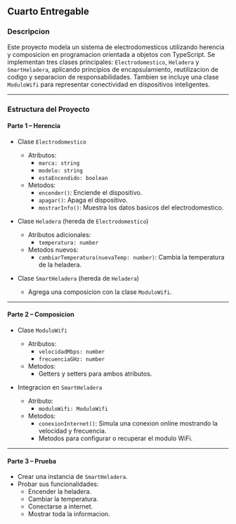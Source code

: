 ## Cuarto Entregable

### Descripcion

Este proyecto modela un sistema de electrodomesticos utilizando herencia y composicion en programacion orientada a objetos con TypeScript.
Se implementan tres clases principales: `Electrodomestico`, `Heladera` y `SmartHeladera`, aplicando principios de encapsulamiento, reutilizacion de codigo y separacion de responsabilidades. Tambien se incluye una clase `ModuloWifi` para representar conectividad en dispositivos inteligentes.

---

### Estructura del Proyecto

#### Parte 1 – Herencia

- Clase `Electrodomestico`

  - Atributos:
    - `marca: string`
    - `modelo: string`
    - `estaEncendido: boolean`
  - Metodos:
    - `encender()`: Enciende el dispositivo.
    - `apagar()`: Apaga el dispositivo.
    - `mostrarInfo()`: Muestra los datos basicos del electrodomestico.

- Clase `Heladera` (hereda de `Electrodomestico`)

  - Atributos adicionales:
    - `temperatura: number`
  - Metodos nuevos:
    - `cambiarTemperatura(nuevaTemp: number)`: Cambia la temperatura de la heladera.

- Clase `SmartHeladera` (hereda de `Heladera`)
  - Agrega una composicion con la clase `ModuloWifi`.

---

#### Parte 2 – Composicion

- Clase `ModuloWifi`

  - Atributos:
    - `velocidadMbps: number`
    - `frecuenciaGHz: number`
  - Metodos:
    - Getters y setters para ambos atributos.

- Integracion en `SmartHeladera`
  - Atributo:
    - `moduloWifi: ModuloWifi`
  - Metodos:
    - `conexionInternet()`: Simula una conexion online mostrando la velocidad y frecuencia.
    - Metodos para configurar o recuperar el modulo WiFi.

---

#### Parte 3 – Prueba

- Crear una instancia de `SmartHeladera`.
- Probar sus funcionalidades:
  - Encender la heladera.
  - Cambiar la temperatura.
  - Conectarse a internet.
  - Mostrar toda la informacion.
